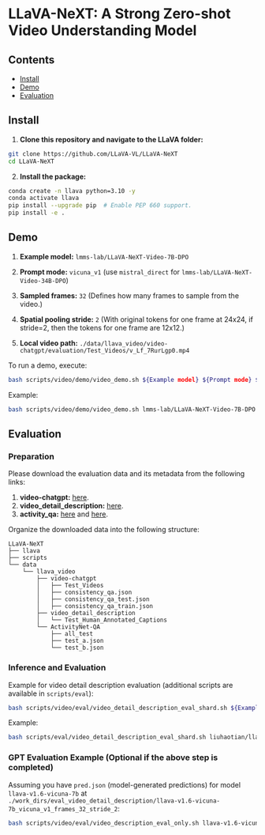 
# LLaVA-NeXT: A Strong Zero-shot Video Understanding Model

## Contents
- [Install](#install)
- [Demo](#demo)
- [Evaluation](#evaluation)

## Install

1. **Clone this repository and navigate to the LLaVA folder:**
```bash
git clone https://github.com/LLaVA-VL/LLaVA-NeXT
cd LLaVA-NeXT
```

2. **Install the package:**
```bash
conda create -n llava python=3.10 -y
conda activate llava
pip install --upgrade pip  # Enable PEP 660 support.
pip install -e .
```

## Demo

1. **Example model:** `lmms-lab/LLaVA-NeXT-Video-7B-DPO`

2. **Prompt mode:** `vicuna_v1` (use `mistral_direct` for `lmms-lab/LLaVA-NeXT-Video-34B-DPO`)

3. **Sampled frames:** `32` (Defines how many frames to sample from the video.)

4. **Spatial pooling stride:** `2` (With original tokens for one frame at 24x24, if stride=2, then the tokens for one frame are 12x12.)

5. **Local video path:** `./data/llava_video/video-chatgpt/evaluation/Test_Videos/v_Lf_7RurLgp0.mp4`

To run a demo, execute:
```bash
bash scripts/video/demo/video_demo.sh ${Example model} ${Prompt mode} ${Sampled frames} ${Spatial pooling stride} True ${Video path at local}
```
Example:
```bash
bash scripts/video/demo/video_demo.sh lmms-lab/LLaVA-NeXT-Video-7B-DPO vicuna_v1 32 2 True ./data/llava_video/video-chatgpt/evaluation/Test_Videos/v_Lf_7RurLgp0.mp4
```

## Evaluation

### Preparation

Please download the evaluation data and its metadata from the following links:

1. **video-chatgpt:** [here](https://github.com/mbzuai-oryx/Video-ChatGPT/blob/main/quantitative_evaluation/README.md#video-based-generative-performance-benchmarking).
2. **video_detail_description:** [here](https://mbzuaiac-my.sharepoint.com/personal/hanoona_bangalath_mbzuai_ac_ae/_layouts/15/onedrive.aspx?id=%2Fpersonal%2Fhanoona%5Fbangalath%5Fmbzuai%5Fac%5Fae%2FDocuments%2FVideo%2DChatGPT%2FData%5FCode%5FModel%5FRelease%2FQuantitative%5FEvaluation%2Fbenchamarking%2FTest%5FHuman%5FAnnotated%5FCaptions%2Ezip&parent=%2Fpersonal%2Fhanoona%5Fbangalath%5Fmbzuai%5Fac%5Fae%2FDocuments%2FVideo%2DChatGPT%2FData%5FCode%5FModel%5FRelease%2FQuantitative%5FEvaluation%2Fbenchamarking&ga=1).
3. **activity_qa:** [here](https://mbzuaiac-my.sharepoint.com/personal/hanoona_bangalath_mbzuai_ac_ae/_layouts/15/onedrive.aspx?id=%2Fpersonal%2Fhanoona%5Fbangalath%5Fmbzuai%5Fac%5Fae%2FDocuments%2FVideo%2DChatGPT%2FData%5FCode%5FModel%5FRelease%2FData%2FActivityNet%5FTest%2D1%2D3%5Fvideos%2Ezip&parent=%2Fpersonal%2Fhanoona%5Fbangalath%5Fmbzuai%5Fac%5Fae%2FDocuments%2FVideo%2DChatGPT%2FData%5FCode%5FModel%5FRelease%2FData&ga=1) and [here](https://github.com/MILVLG/activitynet-qa/tree/master/dataset).

Organize the downloaded data into the following structure:
```
LLaVA-NeXT
├── llava
├── scripts
└── data
    └── llava_video
        ├── video-chatgpt
        │   ├── Test_Videos
        │   ├── consistency_qa.json
        │   ├── consistency_qa_test.json
        │   ├── consistency_qa_train.json
        ├── video_detail_description
        │   └── Test_Human_Annotated_Captions
        └── ActivityNet-QA
            ├── all_test
            ├── test_a.json
            └── test_b.json
```

### Inference and Evaluation

Example for video detail description evaluation (additional scripts are available in `scripts/eval`):
```bash
bash scripts/video/eval/video_detail_description_eval_shard.sh ${Example model} ${Prompt mode} ${Sampled frames} ${Spatial pooling stride} True 8
```
Example:
```bash
bash scripts/eval/video_detail_description_eval_shard.sh liuhaotian/llava-v1.6-vicuna-7b vicuna_v1 32 2 True 8 
```

### GPT Evaluation Example (Optional if the above step is completed)

Assuming you have `pred.json` (model-generated predictions) for model `llava-v1.6-vicuna-7b` at `./work_dirs/eval_video_detail_description/llava-v1.6-vicuna-7b_vicuna_v1_frames_32_stride_2`:
```bash
bash scripts/video/eval/video_description_eval_only.sh llava-v1.6-vicuna-7b_vicuna_v1_frames_32_stride_2
```
